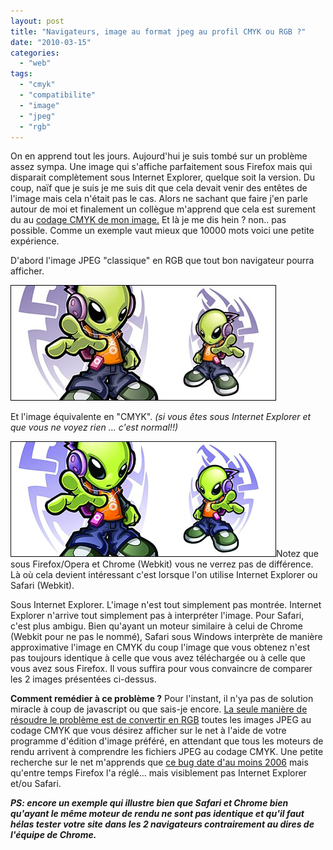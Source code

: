 ```yaml
---
layout: post
title: "Navigateurs, image au format jpeg au profil CMYK ou RGB ?"
date: "2010-03-15"
categories: 
  - "web"
tags: 
  - "cmyk"
  - "compatibilite"
  - "image"
  - "jpeg"
  - "rgb"
---
```


On en apprend tout les jours. Aujourd'hui je suis tombé sur un problème assez sympa. Une image qui s'affiche parfaitement sous Firefox mais qui disparait complètement sous Internet Explorer, quelque soit la version. Du coup, naïf que je suis je me suis dit que cela devait venir des entêtes de l'image mais cela n'était pas le cas. Alors ne sachant que faire j'en parle autour de moi et finalement un collègue m'apprend que cela est surement du au [codage CMYK de mon image.](http://www.commentcamarche.net/contents/video/cmy-cmj-cmyk-cmjn.php3) Et là je me dis hein ? non.. pas possible. Comme un exemple vaut mieux que 10000 mots voici une petite expérience.

D'abord l'image JPEG "classique" en RGB que tout bon navigateur pourra afficher.

[![](images/cool_aliens_vector.jpg "image JPEG au profil RGB")](http://www.nyamsprod.com/blog/wp-content/uploads/2010/03/cool_aliens_vector.jpg "image JPEG au profil RGB")

Et l'image équivalente en "CMYK". _(si vous êtes sous Internet Explorer et que vous ne voyez rien ... c'est normal!!)_

[![](images/cmyk_aliens.jpg "image JPEG au profil CMYK")](http://www.nyamsprod.com/blog/wp-content/uploads/2010/03/cmyk_aliens.jpg "image JPEG au profil CMYK")Notez que sous Firefox/Opera et Chrome (Webkit) vous ne verrez pas de différence. Là où cela devient intéressant c'est lorsque l'on utilise Internet Explorer ou Safari (Webkit).

Sous Internet Explorer. L'image n'est tout simplement pas montrée. Internet Explorer n'arrive tout simplement pas à interpréter l'image. Pour Safari, c'est plus ambigu. Bien qu'ayant un moteur similaire à celui de Chrome (Webkit pour ne pas le nommé), Safari sous Windows interprète de manière approximative l'image en CMYK du coup l'image que vous obtenez n'est pas toujours identique à celle que vous avez téléchargée ou à celle que vous avez sous Firefox. Il vous suffira pour vous convaincre de comparer les 2 images présentées ci-dessus.

**Comment remédier à ce problème ?** Pour l'instant, il n'ya pas de solution miracle à coup de javascript ou que sais-je encore. [La seule manière de résoudre le problème est de convertir en RGB](http://webdesigners-blog.blogspot.com/2009/02/internet-explorer-jpeg-cmyk-issues.html) toutes les images JPEG au codage CMYK que vous désirez afficher sur le net à l'aide de votre programme d'édition d'image préféré, en attendant que tous les moteurs de rendu arrivent à comprendre les fichiers JPEG au codage CMYK. Une petite recherche sur le net m'apprends que [ce bug date d'au moins 2006](http://www.mattcutts.com/blog/jpeg-problems-in-firefox-and-ie/) mais qu'entre temps Firefox l'a réglé... mais visiblement pas Internet Explorer et/ou Safari.

**_PS: encore un exemple qui illustre bien que Safari et Chrome bien qu'ayant le même moteur de rendu ne sont pas identique et qu'il faut hélas tester votre site dans les 2 navigateurs contrairement au dires de l'équipe de Chrome._**
